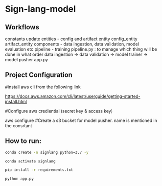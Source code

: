 # Sign-lang-model

## Workflows
constants
update entities - config and artifact entity
config_entity
artifact_entity
components - data ingestion, data validation, model evaluation etc
pipeline - training pipeline.py : to manage which thing will be done in what order
data ingestion -> data validation -> model trainer -> model pusher 
app.py


## Project Configuration

#install aws cli from the following link

https://docs.aws.amazon.com/cli/latest/userguide/getting-started-install.html

#Configure aws crediential (secret key & access key)

aws configure
#Create a s3 bucket for model pusher. name is mentioned in the consrtant


## How to run:
```bash
conda create -n signlang python=3.7 -y
```
```bash
conda activate signlang
```
```bash
pip install -r requirements.txt
```
```bash
python app.py
```

